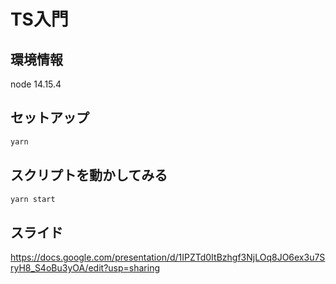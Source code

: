 # TS入門
## 環境情報
node 14.15.4

## セットアップ
```bash
yarn
```

## スクリプトを動かしてみる
```bash
yarn start
```

## スライド
https://docs.google.com/presentation/d/1IPZTd0ItBzhgf3NjLOq8JO6ex3u7SryH8_S4oBu3yOA/edit?usp=sharing
